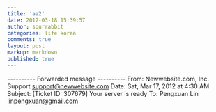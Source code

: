 ```yaml
---
title: 'aa2'
date: 2012-03-18 15:39:57
author: sourrabbit
categories: life korea
comments: true
layout: post
markup: markdown
published: true
---
```

---------- Forwarded message ----------
From: Newwebsite.com, Inc. Support <support@newwebsite.com>
Date: Sat, Mar 17, 2012 at 4:30 AM
Subject: [Ticket ID: 307679] Your server is ready
To: Pengxuan Lin <linpengxuan@gmail.com>